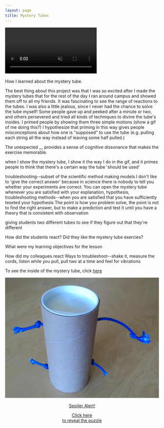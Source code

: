 ```yaml
---
layout: page
title: Mystery Tubes
---
```


<!--<img class = "LRUDCentered" src="\images\MysteryTube7.gifv" alt="Mystery Tube" height="300" align="middle"/>-->

<video width="300" muted loop autoplay controls>
  <source src="/images/MysteryTube7.mp4" type="video/mp4">
Your browser does not support the video tag.
</video>


How I learned about the mystery tube.

The best thing about this project was that I was so excited after I made the mystery tubes that for the rest of the day I ran around campus and showed them off to all my friends. It was fascinating to see the range of reactions to the tubes. I was also a little jealous, since I never had the chance to solve the tube myself! Some people gave up and peeked after a minute or two, and others persevered and tried all kinds of techniques to divine the tube's insides. I primed people by showing them three simple motions (show a gif of me doing this?) I hypothesize that priming in this way gives people misconceptions about how one is "supposed" to use the tube (e.g. pulling each string all the way instead of leaving some half pulled.)


The unexpected __ provides a sense of cognitive dissonance that makes the exercise memorable.

when I show the mystery tube, I show it the way I do in the gif, and it primes people to think that there's a certain way the tube 'should be used'

troubleshooting--subset of the scientific method
making models
I don't like to 'give the correct answer' because in science there is nobody to tell you whether your experiments are correct. You can open the mystery tube whenever you are satisfied with your explanation, hypothesis, troubleshooting methods--when you are satisfied that you have sufficiently teseted your hypothesis
The point is how you problem solve, the point is not to find the right answer, but to make a prediction and test it until you have a theory that is consistent with observation

giving students two different tubes to see if they figure out that they're different

How did the students react? Did they like the mystery tube exercies?

What were my learning objectives for the lesson

How did my colleagues react
Ways to troubleshoot--shake it, measure the cords, listen while you pull, pull two at a time and feel for vibrations


To see the inside of the mystery tube, click [here](/2017/07/13/mysterytubesrevealed/)



<div class="imageHoverContainer">
    <a href="/2017/07/13/mysterytubesrevealed/" class="imOverlay">
      <img src="/images/MysteryTube1.jpg" alt="Mystery Tube" class="image1">
      <div class="overlay1">
        <div class="imHoverText"> 
        <center> 
        <p class="textred"> Spoiler Alert! </p> 
        <p class="textblack"> Click here <br> to reveal the puzzle 
        </p>
        </center> 
        </div>
      </div>
    </a> 
</div>







